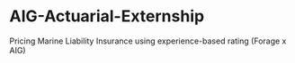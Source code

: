 # AIG-Actuarial-Externship
Pricing Marine Liability Insurance using experience-based rating (Forage x AIG)
